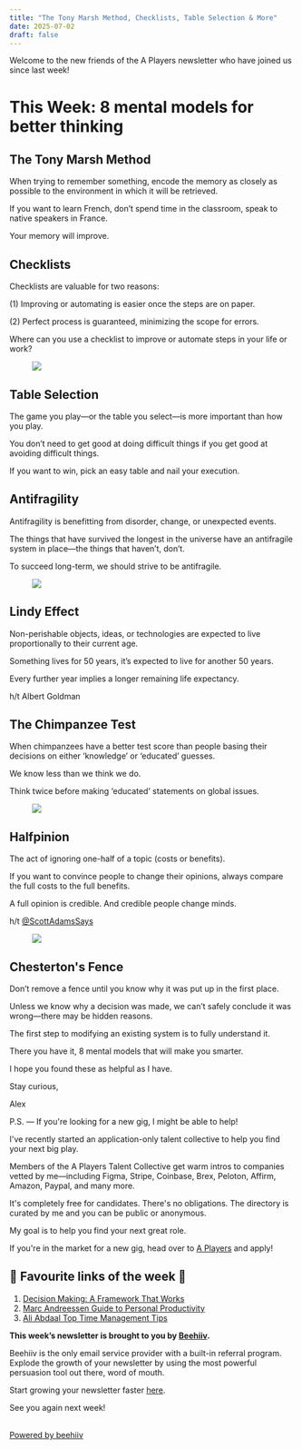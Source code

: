 ```yaml
---
title: "The Tony Marsh Method, Checklists, Table Selection & More"
date: 2025-07-02
draft: false
---
```


<p id="">Welcome to the new friends of the A Players newsletter who have joined us since last week!</p><h1 id="">This Week: 8 mental models for better thinking </h1><h2 id="">The Tony Marsh Method</h2><p id="">When trying to remember something, encode the memory as closely as possible to the environment in which it will be retrieved. </p><p id="">If you want to learn French, don’t spend time in the classroom, speak to native speakers in France. </p><p id="">Your memory will improve. </p><h2 id="">Checklists</h2><p id="">Checklists are valuable for two reasons: </p><p id="">(1) Improving or automating is easier once the steps are on paper. </p><p id="">(2) Perfect process is guaranteed, minimizing the scope for errors. </p><p id="">Where can you use a checklist to improve or automate steps in your life or work? </p><figure class="w-richtext-figure-type-image w-richtext-align-center" data-rt-type="image" data-rt-align="center"><div><img src="https://uploads-ssl.webflow.com/63fd511e232de229bfe66c52/640d54c5f8d90442f116ff5f_image.jpeg" id="" width="auto" height="auto" loading="auto"></div></figure><h2 id="">Table Selection</h2><p id="">The game you play—or the table you select—is more important than how you play. </p><p id="">You don’t need to get good at doing difficult things if you get good at avoiding difficult things. </p><p id="">If you want to win, pick an easy table and nail your execution. </p><h2 id="">Antifragility</h2><p id="">Antifragility is benefitting from disorder, change, or unexpected events.</p><p id="">The things that have survived the longest in the universe have an antifragile system in place—the things that haven’t, don’t. </p><p id="">To succeed long-term, we should strive to be antifragile.</p><figure class="w-richtext-figure-type-image w-richtext-align-center" data-rt-type="image" data-rt-align="center"><div><img src="https://uploads-ssl.webflow.com/63fd511e232de229bfe66c52/640d54c5f8d9040b7016ff60_image.jpeg" id="" width="auto" height="auto" loading="auto"></div></figure><h2 id="">Lindy Effect</h2><p id="">Non-perishable objects, ideas, or technologies are expected to live proportionally to their current age. </p><p id="">Something lives for 50 years, it’s expected to live for another 50 years. </p><p id="">Every further year implies a longer remaining life expectancy.</p><p id="">h/t Albert Goldman</p><h2 id="">The Chimpanzee Test</h2><p id="">When chimpanzees have a better test score than people basing their decisions on either ‘knowledge’ or ‘educated’ guesses. </p><p id="">We know less than we think we do.</p><p id="">Think twice before making ‘educated’ statements on global issues.</p><figure class="w-richtext-figure-type-image w-richtext-align-center" data-rt-type="image" data-rt-align="center"><div><img src="https://uploads-ssl.webflow.com/63fd511e232de229bfe66c52/640d54c5f8d904be9716ff5e_image.jpeg" id="" width="auto" height="auto" loading="auto"></div></figure><h2 id="">Halfpinion</h2><p id="">The act of ignoring one-half of a topic (costs or benefits).</p><p id="">If you want to convince people to change their opinions, always compare the full costs to the full benefits. </p><p id="">A full opinion is credible. And credible people change minds. </p><p id="">h/t <a href="https://twitter.com/ScottAdamsSays" target="_blank" id="">@ScottAdamsSays</a></p><figure class="w-richtext-figure-type-image w-richtext-align-center" data-rt-type="image" data-rt-align="center"><div><img src="https://uploads-ssl.webflow.com/63fd511e232de229bfe66c52/640d54c5f8d904e85e16ff5d_image.jpeg" id="" width="auto" height="auto" loading="auto"></div></figure><h2 id="">Chesterton's Fence</h2><p id="">Don’t remove a fence until you know why it was put up in the first place. </p><p id="">Unless we know why a decision was made, we can’t safely conclude it was wrong—there may be hidden reasons.</p><p id="">The first step to modifying an existing system is to fully understand it. </p><p id="">There you have it, 8 mental models that will make you smarter.</p><p id="">I hope you found these as helpful as I have.</p><p id="">Stay curious, </p><p id="">Alex</p><p id="">P.S. — If you're looking for a new gig, I might be able to help!</p><p id="">I've recently started an application-only talent collective to help you find your next big play.&nbsp;</p><p id="">Members of the A Players Talent Collective get warm intros to companies vetted by me—including Figma, Stripe, Coinbase, Brex, Peloton, Affirm, Amazon, Paypal, and many more.&nbsp;</p><p id="">It's completely free for candidates. There's no obligations. The directory is curated by me and you can be public or anonymous.&nbsp;&nbsp;</p><p id="">My goal is to help you find your next great role.&nbsp;&nbsp;</p><p id="">If you're in the market for a new gig, head over to&nbsp;<a href="https://link.mail.beehiiv.com/ls/click?upn=wDqKNC-2BMuFtuqaER2eYOShyitbRUyUk-2F6lW-2BbeU7viYxjrejSMz3skjXM7LqlZAhMm6qF7qIFB6BxBMWosg4JvcAdkLkN62U8Pil2V5MnjM-3Dcj5i_5n8OGGhM1waVrmq09UNHAREUmF0IBR1FYsRG742yMbVxforChrz3dUWaRBHErbUHzIf6FypCXeVAccwuwA80cg4OZNAylSMLV9Phzx5hS3GmABEz-2Ftoqtku5nlQ99yVqpKVeuCY9I04GHmHHsLoUDvZ1OCeGLZCeLypMbSpwtT-2F4bs1o4mBdsNTN1LiF1ZDdbb89W5ClrYUSHqlZO-2FswbBlV8Y-2FMSz5iwVUpW4GnXfIcld31ySRTJrC5agcNxYT1YOB-2BqLppZQHfXwrfZER-2BEPQtB868orRL1HMgTTDxNt01XK7k2IHE2gtjBUAj5y8sFtHekqfPVnDclpYwPIWhHJXYczSfXvj0hBweiV1SWKTp9-2Bx3VHKpRvrbXhS-2FpbvZRVtCHmLNSOPnEQCDoVTIv4ZTTjy-2FI-2BxiY0oc9FbtqP-2B-2FjgpS6S2nI26NfivquY3wBnHu9-2FhBTsFlQLcJ9kUjOzVaDwws3KsAiEomQiPeB-2FPwY1qNDesofFgc1OG59dMM-2Bgsl2hBfwhVzUpXMiaYpOzpW4BXJS42XVE4OlGjFsSVDP16OazH-2BOGIbIGj-2BwPa18FdL-2BGulD07lX4EtwBZFYC8aPVLXmNPtiG-2Bv3mFrlBM-3D" target="_blank" id="">A Players</a>&nbsp;and apply!</p><h2 id="">🔗 Favourite links of the week 🔗</h2><ol type="decimal" id=""><li id=""><a href="https://junto.investments/decision-making/" target="_blank" id="">Decision Making: A Framework That Works</a></li><li id=""><a href="https://pmarchive.com/guide_to_personal_productivity.html" target="_blank" id="">Marc Andreessen Guide to Personal Productivity</a></li><li id=""><a href="https://twitter.com/aliabdaal/status/1384088804206596097?s=21" target="_blank" id="">Ali Abdaal Top Time Management Tips</a></li></ol><p id=""><strong id="">This week’s newsletter is brought to you by&nbsp;</strong><a href="https://www.beehiiv.com/?via=abnewsletter&_gl=1*aabpx5*_ga*Nzg4MjkzMjYzLjE2NTc2OTg4MzE.*_ga_E6Y4WLQ2EC*MTY2NzEyNjc1NS42NC4xLjE2NjcxMjY4MDcuOC4wLjA.&_ga=2.7730290.113472545.1667126753-788293263.1657698831" target="_blank" id=""><strong id="">Beehiiv</strong></a><strong id="">.</strong></p><p id="">Beehiiv&nbsp;is the only email service provider with a built-in referral program. Explode the growth of your newsletter by using the most powerful persuasion tool out there, word of mouth.</p><p id="">Start growing your newsletter faster&nbsp;<a href="https://www.beehiiv.com/?via=abnewsletter&_gl=1*aabpx5*_ga*Nzg4MjkzMjYzLjE2NTc2OTg4MzE.*_ga_E6Y4WLQ2EC*MTY2NzEyNjc1NS42NC4xLjE2NjcxMjY4MDcuOC4wLjA.&_ga=2.7730290.113472545.1667126753-788293263.1657698831" target="_blank" id="">here</a>.</p><p id="">See you again next week!</p><p id=""><br><a target="_blank" href="https://www.beehiiv.com/?utm_campaign=a12f7f55-ceeb-45ce-8a43-b3962fa28b30&utm_medium=post_rss&utm_source=a_players" id="">Powered by beehiiv</a></p>